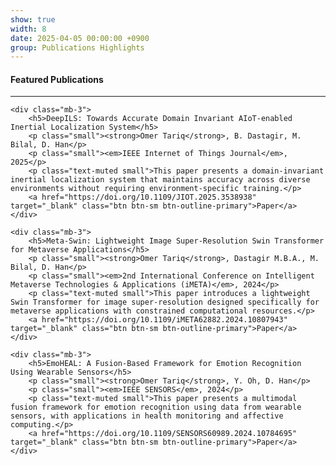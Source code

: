 ```yaml
---
show: true
width: 8
date: 2025-04-05 00:00:00 +0900
group: Publications Highlights
---
```

<div class="p-4">
    <h4>Featured Publications</h4>
    <hr />
    
    <div class="mb-3">
        <h5>DeepILS: Towards Accurate Domain Invariant AIoT-enabled Inertial Localization System</h5>
        <p class="small"><strong>Omer Tariq</strong>, B. Dastagir, M. Bilal, D. Han</p>
        <p class="small"><em>IEEE Internet of Things Journal</em>, 2025</p>
        <p class="text-muted small">This paper presents a domain-invariant inertial localization system that maintains accuracy across diverse environments without requiring environment-specific training.</p>
        <a href="https://doi.org/10.1109/JIOT.2025.3538938" target="_blank" class="btn btn-sm btn-outline-primary">Paper</a>
    </div>
    
    <div class="mb-3">
        <h5>Meta-Swin: Lightweight Image Super-Resolution Swin Transformer for Metaverse Applications</h5>
        <p class="small"><strong>Omer Tariq</strong>, Dastagir M.B.A., M. Bilal, D. Han</p>
        <p class="small"><em>2nd International Conference on Intelligent Metaverse Technologies & Applications (iMETA)</em>, 2024</p>
        <p class="text-muted small">This paper introduces a lightweight Swin Transformer for image super-resolution designed specifically for metaverse applications with constrained computational resources.</p>
        <a href="https://doi.org/10.1109/iMETA62882.2024.10807943" target="_blank" class="btn btn-sm btn-outline-primary">Paper</a>
    </div>
    
    <div class="mb-3">
        <h5>EmoHEAL: A Fusion-Based Framework for Emotion Recognition Using Wearable Sensors</h5>
        <p class="small"><strong>Omer Tariq</strong>, Y. Oh, D. Han</p>
        <p class="small"><em>IEEE SENSORS</em>, 2024</p>
        <p class="text-muted small">This paper presents a multimodal fusion framework for emotion recognition using data from wearable sensors, with applications in health monitoring and affective computing.</p>
        <a href="https://doi.org/10.1109/SENSORS60989.2024.10784695" target="_blank" class="btn btn-sm btn-outline-primary">Paper</a>
    </div>
</div>